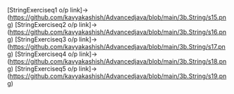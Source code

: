 [StringExerciseq1 o/p link]->(https://github.com/kavyakashish/Advancedjava/blob/main/3b.String/s15.png)
[StringExerciseq2 o/p link]->(https://github.com/kavyakashish/Advancedjava/blob/main/3b.String/s16.png)
[StringExerciseq3 o/p link]->(https://github.com/kavyakashish/Advancedjava/blob/main/3b.String/s17.png)
[StringExerciseq4 o/p link]->(https://github.com/kavyakashish/Advancedjava/blob/main/3b.String/s18.png)
[StringExerciseq5 o/p link]->(https://github.com/kavyakashish/Advancedjava/blob/main/3b.String/s19.png)
